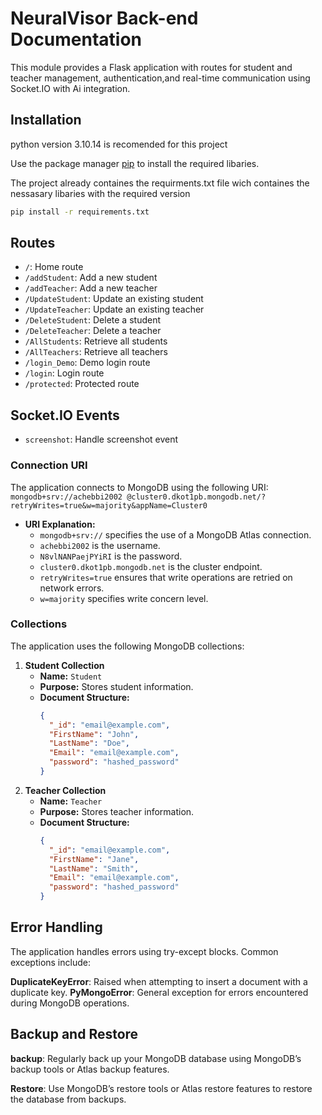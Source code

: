 # NeuralVisor Back-end Documentation

This module provides a Flask application with routes for student and teacher management,
authentication,and real-time communication using Socket.IO with Ai integration.

## Installation

python version 3.10.14 is recomended for this project

Use the package manager [pip](https://pip.pypa.io/en/stable/) to install the required libaries.

The project already containes the requirments.txt file wich containes the nessasary libaries with the required version

```bash
pip install -r requirements.txt
```

## Routes

- `/`: Home route
- `/addStudent`: Add a new student
- `/addTeacher`: Add a new teacher
- `/UpdateStudent`: Update an existing student
- `/UpdateTeacher`: Update an existing teacher
- `/DeleteStudent`: Delete a student
- `/DeleteTeacher`: Delete a teacher
- `/AllStudents`: Retrieve all students
- `/AllTeachers`: Retrieve all teachers
- `/login_Demo`: Demo login route
- `/login`: Login route
- `/protected`: Protected route

## Socket.IO Events

- `screenshot`: Handle screenshot event

### Connection URI

The application connects to MongoDB using the following URI: `mongodb+srv://achebbi2002
@cluster0.dkot1pb.mongodb.net/?retryWrites=true&w=majority&appName=Cluster0`

- **URI Explanation:**
  - `mongodb+srv://` specifies the use of a MongoDB Atlas connection.
  - `achebbi2002` is the username.
  - `N8vlNANPaejPYiRI` is the password.
  - `cluster0.dkot1pb.mongodb.net` is the cluster endpoint.
  - `retryWrites=true` ensures that write operations are retried on network errors.
  - `w=majority` specifies write concern level.

### Collections

The application uses the following MongoDB collections:

1. **Student Collection**
   - **Name:** `Student`
   - **Purpose:** Stores student information.
   - **Document Structure:**
     ```json
     {
       "_id": "email@example.com",
       "FirstName": "John",
       "LastName": "Doe",
       "Email": "email@example.com",
       "password": "hashed_password"
     }
     ```
2. **Teacher Collection**
   - **Name:** `Teacher`
   - **Purpose:** Stores teacher information.
   - **Document Structure:**
     ```json
     {
       "_id": "email@example.com",
       "FirstName": "Jane",
       "LastName": "Smith",
       "Email": "email@example.com",
       "password": "hashed_password"
     }
     ```

## Error Handling

The application handles errors using try-except blocks. Common exceptions include:

**DuplicateKeyError**: Raised when attempting to insert a document with a duplicate key.
**PyMongoError**: General exception for errors encountered during MongoDB operations.

## Backup and Restore

**backup**: Regularly back up your MongoDB database using MongoDB’s backup tools or Atlas backup features.

**Restore**: Use MongoDB’s restore tools or Atlas restore features to restore the database from backups.
